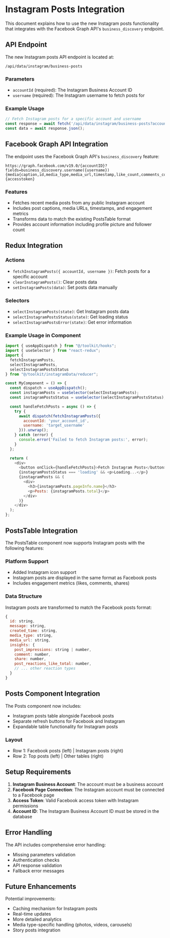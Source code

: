 # Instagram Posts Integration

This document explains how to use the new Instagram posts functionality that integrates with the Facebook Graph API's `business_discovery` endpoint.

## API Endpoint

The new Instagram posts API endpoint is located at:
```
/api/data/instagram/business-posts
```

### Parameters
- `accountId` (required): The Instagram Business Account ID
- `username` (required): The Instagram username to fetch posts for

### Example Usage
```javascript
// Fetch Instagram posts for a specific account and username
const response = await fetch('/api/data/instagram/business-posts?accountId=123456789&username=your_instagram_username');
const data = await response.json();
```

## Facebook Graph API Integration

The endpoint uses the Facebook Graph API's `business_discovery` feature:

```
https://graph.facebook.com/v19.0/{accountID}?fields=business_discovery.username({username}){media{caption,id,media_type,media_url,timestamp,like_count,comments_count}}&access_token={accesstoken}
```

### Features
- Fetches recent media posts from any public Instagram account
- Includes post captions, media URLs, timestamps, and engagement metrics
- Transforms data to match the existing PostsTable format
- Provides account information including profile picture and follower count

## Redux Integration

### Actions
- `fetchInstagramPosts({ accountId, username })`: Fetch posts for a specific account
- `clearInstagramPosts()`: Clear posts data
- `setInstagramPosts(data)`: Set posts data manually

### Selectors
- `selectInstagramPosts(state)`: Get Instagram posts data
- `selectInstagramPostsStatus(state)`: Get loading status
- `selectInstagramPostsError(state)`: Get error information

### Example Usage in Component
```javascript
import { useAppDispatch } from "@/toolkit/hooks";
import { useSelector } from "react-redux";
import { 
  fetchInstagramPosts, 
  selectInstagramPosts, 
  selectInstagramPostsStatus 
} from "@/toolkit/instagramData/reducer";

const MyComponent = () => {
  const dispatch = useAppDispatch();
  const instagramPosts = useSelector(selectInstagramPosts);
  const instagramPostsStatus = useSelector(selectInstagramPostsStatus);

  const handleFetchPosts = async () => {
    try {
      await dispatch(fetchInstagramPosts({
        accountId: 'your_account_id',
        username: 'target_username'
      })).unwrap();
    } catch (error) {
      console.error('Failed to fetch Instagram posts:', error);
    }
  };

  return (
    <div>
      <button onClick={handleFetchPosts}>Fetch Instagram Posts</button>
      {instagramPostsStatus === 'loading' && <p>Loading...</p>}
      {instagramPosts && (
        <div>
          <h3>{instagramPosts.pageInfo.name}</h3>
          <p>Posts: {instagramPosts.total}</p>
        </div>
      )}
    </div>
  );
};
```

## PostsTable Integration

The PostsTable component now supports Instagram posts with the following features:

### Platform Support
- Added Instagram icon support
- Instagram posts are displayed in the same format as Facebook posts
- Includes engagement metrics (likes, comments, shares)

### Data Structure
Instagram posts are transformed to match the Facebook posts format:
```javascript
{
  id: string,
  message: string,
  created_time: string,
  media_type: string,
  media_url: string,
  insights: {
    post_impressions: string | number,
    comment: number,
    share: number,
    post_reactions_like_total: number,
    // ... other reaction types
  }
}
```

## Posts Component Integration

The Posts component now includes:
- Instagram posts table alongside Facebook posts
- Separate refresh buttons for Facebook and Instagram
- Expandable table functionality for Instagram posts

### Layout
- Row 1: Facebook posts (left) | Instagram posts (right)
- Row 2: Top posts (left) | Other tables (right)

## Setup Requirements

1. **Instagram Business Account**: The account must be a business account
2. **Facebook Page Connection**: The Instagram account must be connected to a Facebook page
3. **Access Token**: Valid Facebook access token with Instagram permissions
4. **Account ID**: The Instagram Business Account ID must be stored in the database

## Error Handling

The API includes comprehensive error handling:
- Missing parameters validation
- Authentication checks
- API response validation
- Fallback error messages

## Future Enhancements

Potential improvements:
- Caching mechanism for Instagram posts
- Real-time updates
- More detailed analytics
- Media type-specific handling (photos, videos, carousels)
- Story posts integration
